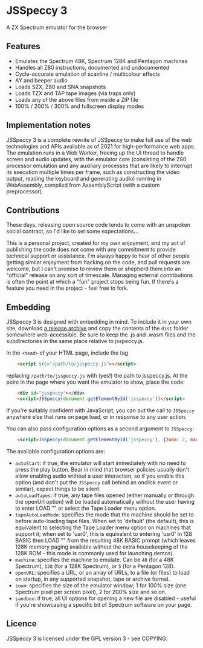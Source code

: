 # JSSpeccy 3

A ZX Spectrum emulator for the browser

## Features

* Emulates the Spectrum 48K, Spectrum 128K and Pentagon machines
* Handles all Z80 instructions, documented and undocumented
* Cycle-accurate emulation of scanline / multicolour effects
* AY and beeper audio
* Loads SZX, Z80 and SNA snapshots
* Loads TZX and TAP tape images (via traps only)
* Loads any of the above files from inside a ZIP file
* 100% / 200% / 300% and fullscreen display modes

## Implementation notes

JSSpeccy 3 is a complete rewrite of JSSpeccy to make full use of the web technologies and APIs available as of 2021 for high-performance web apps. The emulation runs in a Web Worker, freeing up the UI thread to handle screen and audio updates, with the emulator core (consisting of the Z80 processor emulation and any auxiliary processes that are likely to interrupt its execution multiple times per frame, such as constructing the video output, reading the keyboard and generating audio) running in WebAssembly, compiled from AssemblyScript (with a custom preprocessor).

## Contributions

These days, releasing open source code tends to come with an unspoken social contract, so I'd like to set some expectations...

This is a personal project, created for my own enjoyment, and my act of publishing the code does not come with any commitment to provide technical support or assistance. I'm always happy to hear of other people getting similar enjoyment from hacking on the code, and pull requests are welcome, but I can't promise to review them or shepherd them into an "official" release on any sort of timescale. Managing external contributions is often the point at which a "fun" project stops being fun. If there's a feature you need in the project - feel free to fork.

## Embedding

JSSpeccy 3 is designed with embedding in mind. To include it in your own site, download [a release archive](https://github.com/gasman/jsspeccy3/releases) and copy the contents of the `dist` folder somewhere web-accessible. Be sure to keep the .js and .wasm files and the subdirectories in the same place relative to jsspeccy.js.

In the `<head>` of your HTML page, include the tag

```html
    <script src="/path/to/jsspeccy.js"></script>
```

replacing `/path/to/jsspeccy.js` with (yes!) the path to jsspeccy.js. At the point in the page where you want the emulator to show, place the code:

```html
    <div id="jsspeccy"></div>
    <script>JSSpeccy(document.getElementById('jsspeccy'))</script>
```

If you're suitably confident with JavaScript, you can put the call to `JSSpeccy` anywhere else that runs on page load, or in response to any user action.

You can also pass configuration options as a second argument to `JSSpeccy`:

```html
    <script>JSSpeccy(document.getElementById('jsspeccy'), {zoom: 2, machine: 48})</script>
```

The available configuration options are:

* `autoStart`: if true, the emulator will start immediately with no need to press the play button. Bear in mind that browser policies usually don't allow enabling audio without a user interaction, so if you enable this option (and don't put the `JSSpeccy` call behind an onclick event or similar), expect things to be silent.
* `autoLoadTapes`: if true, any tape files opened (either manually or through the openUrl option) will be loaded automatically without the user having to enter LOAD "" or select the Tape Loader menu option.
* `tapeAutoLoadMode`: specifies the mode that the machine should be set to before auto-loading tape files. When set to 'default' (the default), this is equivalent to selecting the Tape Loader menu option on machines that support it; when set to 'usr0', this is equivalent to entering 'usr0' in 128 BASIC then LOAD "" from the resulting 48K BASIC prompt (which leaves 128K memory paging available without the extra housekeeping of the 128K ROM - this mode is commonly used for launching demos).
* `machine`: specifies the machine to emulate. Can be `48` (for a 48K Spectrum), `128` (for a 128K Spectrum), or `5` (for a Pentagon 128).
* `openURL`: specifies a URL, or an array of URLs, to a file (or files) to load on startup, in any supported snapshot, tape or archive format.
* `zoom`: specifies the size of the emulator window; 1 for 100% size (one Spectrum pixel per screen pixel), 2 for 200% size and so on.
* `sandbox`: if true, all UI options for opening a new file are disabled - useful if you're showcasing a specific bit of Spectrum software on your page.


## Licence

JSSpeccy 3 is licensed under the GPL version 3 - see COPYING.
